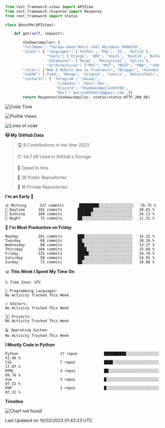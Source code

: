 ###
```python
from rest_framework.views import APIView
from rest_framework.response import Response
from rest_framework import status

class AboutMe(APIView):

    def get(self, request):

        shadowcompiler= {
        "fullName": "Salaou-Deen Henri-Joël Abiodoun PARAISO",
        "stack": { "languages": ['Python', 'Php', 'JS', 'Kotlin'],
                   "tools": ['Django', 'DRF', 'VueJS', 'NuxtJS', 'Bulma', 'Beufy'],
                   "databases": ['Mysql', 'Postgresql', 'Sqlite'],
                   "architectures": ["MVC", "MVT", "REST", "PWA", "SPA"]},        
        "roles": ["Web & Mobile dev as freelance", "Blogger", "Founder at @henrid3v", "Mentor"],
        "askMe": ['Food', 'Manga', 'Science', 'Comics', 'NaturalHair', 'Photography', 'Tech', 'Programming'],
        "contacts": { 'Telegram': 'imsadi',
                       'Linkedin': 'henri-dev',
                       'Discord': 'ShadowCompiler#2596',
                       'Mail':'pariso03henri@gmail.com',}}
        return Response(shadowcompiler, status=status.HTTP_200_OK)

```                    

<!--START_SECTION:waka-->
![Code Time](http://img.shields.io/badge/Code%20Time-429%20hrs%2049%20mins-blue)

![Profile Views](http://img.shields.io/badge/Profile%20Views-0-blue)

![Lines of code](https://img.shields.io/badge/From%20Hello%20World%20I%27ve%20Written-77%20Thousand%20lines%20of%20code-blue)

**🐱 My GitHub Data** 

> 🏆 8 Contributions in the Year 2023
 > 
> 📦 54.7 kB Used in GitHub's Storage 
 > 
> 💼 Opted to Hire
 > 
> 📜 26 Public Repositories 
 > 
> 🔑 16 Private Repositories  
 > 
**I'm an Early 🐤** 

```text
🌞 Morning      237 commits       █████████░░░░░░░░░░░░░░░░   35.75 % 
🌆 Daytime      191 commits       ███████░░░░░░░░░░░░░░░░░░   28.81 % 
🌃 Evening      160 commits       ██████░░░░░░░░░░░░░░░░░░░   24.13 % 
🌙 Night         75 commits       ██░░░░░░░░░░░░░░░░░░░░░░░   11.31 % 

```
📅 **I'm Most Productive on Friday** 

```text
Monday         101 commits       ███░░░░░░░░░░░░░░░░░░░░░░   15.23 % 
Tuesday         68 commits       ██░░░░░░░░░░░░░░░░░░░░░░░   10.26 % 
Wednesday       88 commits       ███░░░░░░░░░░░░░░░░░░░░░░   13.27 % 
Thursday       104 commits       ████░░░░░░░░░░░░░░░░░░░░░   15.69 % 
Friday         131 commits       █████░░░░░░░░░░░░░░░░░░░░   19.76 % 
Saturday        99 commits       ███░░░░░░░░░░░░░░░░░░░░░░   14.93 % 
Sunday          72 commits       ██░░░░░░░░░░░░░░░░░░░░░░░   10.86 % 

```


📊 **This Week I Spent My Time On** 

```text
⌚︎ Time Zone: UTC

💬 Programming Languages: 
No Activity Tracked This Week

🔥 Editors: 
No Activity Tracked This Week

🐱‍💻 Projects: 
No Activity Tracked This Week

💻 Operating System: 
No Activity Tracked This Week

```

**I Mostly Code in Python** 

```text
Python                   17 repos            ██████████░░░░░░░░░░░░░░░   41.46 % 
CSS                      7 repos             ████░░░░░░░░░░░░░░░░░░░░░   17.07 % 
HTML                     4 repos             ██░░░░░░░░░░░░░░░░░░░░░░░   09.76 % 
Vue                      3 repos             █░░░░░░░░░░░░░░░░░░░░░░░░   07.32 % 
PHP                      3 repos             █░░░░░░░░░░░░░░░░░░░░░░░░   07.32 % 

```


**Timeline**

![Chart not found](https://raw.githubusercontent.com/shadowcompiler/shadowcompiler/main/charts/bar_graph.png) 


 Last Updated on 10/02/2023 01:42:23 UTC
<!--END_SECTION:waka-->
